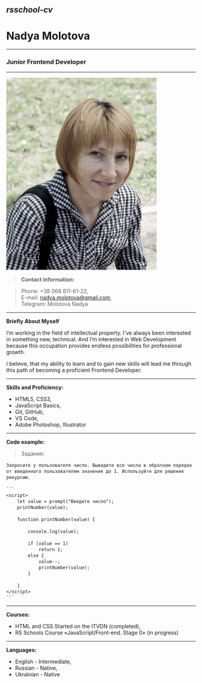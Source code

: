 ## _rsschool-cv_

# Nadya Molotova

---

### Junior Frontend Developer

---

![my photo](./img/Molotova.jpg "my photo")

> **Contact information:**

> Phone: +38 068 811-61-22,\
> E-mail: nadya.molotova@gmail.com,\
> Telegram: Molotova Nadya

---

**Briefly About Myself**

I’m working in the field of intellectual property. I've always been interested in something new, technical. And I’m interested in Web Development because this occupation provides endless possibilities for professional growth.

I believe, that my ability to learn and to gain new skills will lead me through this path of becoming a proficient Frontend Developer.

---

**Skills and Proficiency:**

- HTML5, CSS3,
- JavaScript Basics,
- Git, GitHub,
- VS Code,
- Adobe Photoshop, Illustrator

---

**Code example:**

> Задание:

    Запросите у пользователя число. Выведите все числа в обратном порядке от введенного пользователем значения до 1. Используйте для решения рекурсию.

    ```
    <script>
        let value = prompt("Введите число");
        printNumber(value);

        function printNumber(value) {

            console.log(value);

            if (value == 1)
                return 1;
            else {
                value--;
                printNumber(value);
            }

        }
    </script>
    ```

---

**Courses:**

- HTML and CSS Started on the ITVDN (completed),
- RS Schools Course «JavaScript/Front-end. Stage 0» (in progress)

---

**Languages:**

- English - Intermediate,
- Russian - Native,
- Ukrainian - Native
